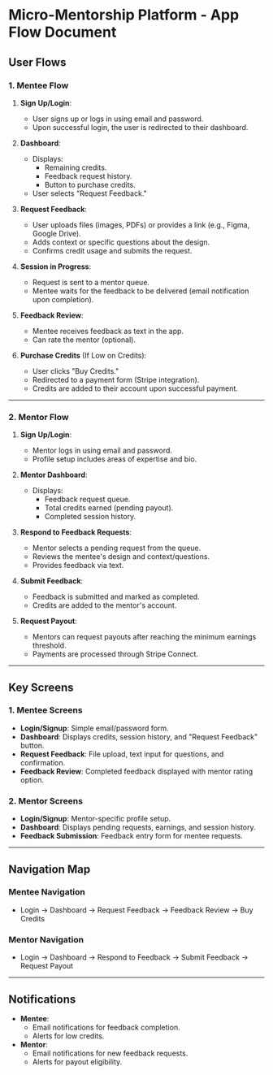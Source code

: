 
# Micro-Mentorship Platform - App Flow Document

## User Flows

### 1. Mentee Flow
1. **Sign Up/Login**:
   - User signs up or logs in using email and password.
   - Upon successful login, the user is redirected to their dashboard.

2. **Dashboard**:
   - Displays:
     - Remaining credits.
     - Feedback request history.
     - Button to purchase credits.
   - User selects "Request Feedback."

3. **Request Feedback**:
   - User uploads files (images, PDFs) or provides a link (e.g., Figma, Google Drive).
   - Adds context or specific questions about the design.
   - Confirms credit usage and submits the request.

4. **Session in Progress**:
   - Request is sent to a mentor queue.
   - Mentee waits for the feedback to be delivered (email notification upon completion).

5. **Feedback Review**:
   - Mentee receives feedback as text in the app.
   - Can rate the mentor (optional).

6. **Purchase Credits** (If Low on Credits):
   - User clicks "Buy Credits."
   - Redirected to a payment form (Stripe integration).
   - Credits are added to their account upon successful payment.

---

### 2. Mentor Flow
1. **Sign Up/Login**:
   - Mentor logs in using email and password.
   - Profile setup includes areas of expertise and bio.

2. **Mentor Dashboard**:
   - Displays:
     - Feedback request queue.
     - Total credits earned (pending payout).
     - Completed session history.

3. **Respond to Feedback Requests**:
   - Mentor selects a pending request from the queue.
   - Reviews the mentee's design and context/questions.
   - Provides feedback via text.

4. **Submit Feedback**:
   - Feedback is submitted and marked as completed.
   - Credits are added to the mentor's account.

5. **Request Payout**:
   - Mentors can request payouts after reaching the minimum earnings threshold.
   - Payments are processed through Stripe Connect.

---

## Key Screens

### 1. Mentee Screens
- **Login/Signup**: Simple email/password form.
- **Dashboard**: Displays credits, session history, and "Request Feedback" button.
- **Request Feedback**: File upload, text input for questions, and confirmation.
- **Feedback Review**: Completed feedback displayed with mentor rating option.

### 2. Mentor Screens
- **Login/Signup**: Mentor-specific profile setup.
- **Dashboard**: Displays pending requests, earnings, and session history.
- **Feedback Submission**: Feedback entry form for mentee requests.

---

## Navigation Map

### Mentee Navigation
- Login → Dashboard → Request Feedback → Feedback Review → Buy Credits

### Mentor Navigation
- Login → Dashboard → Respond to Feedback → Submit Feedback → Request Payout

---

## Notifications
- **Mentee**:
  - Email notifications for feedback completion.
  - Alerts for low credits.
- **Mentor**:
  - Email notifications for new feedback requests.
  - Alerts for payout eligibility.

